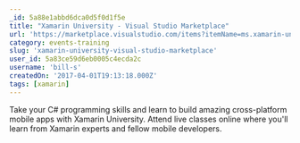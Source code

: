 ```yaml
---
_id: 5a88e1abbd6dca0d5f0d1f5e
title: "Xamarin University - Visual Studio Marketplace"
url: 'https://marketplace.visualstudio.com/items?itemName=ms.xamarin-university'
category: events-training
slug: 'xamarin-university-visual-studio-marketplace'
user_id: 5a83ce59d6eb0005c4ecda2c
username: 'bill-s'
createdOn: '2017-04-01T19:13:18.000Z'
tags: [xamarin]
---
```


Take your C# programming skills and learn to build amazing cross-platform mobile apps with Xamarin University. Attend live classes online where you'll learn from Xamarin experts and fellow mobile developers.
